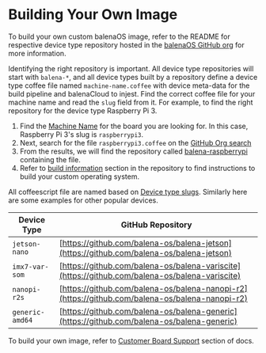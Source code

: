 # Building Your Own Image

To build your own custom balenaOS image, refer to the README for respective device type repository hosted in the [balenaOS GitHub org](https://github.com/balena-os/) for more information.

Identifying the right repository is important. All device type repositories will start with `balena-*`, and all device types built by a repository define a device type coffee file named `machine-name.coffee` with device meta-data for the build pipeline and balenaCloud to injest. Find the correct coffee file for your machine name and read the `slug` field from it.
For example, to find the right repository for the device type Raspberry Pi 3.

1. Find the [Machine Name](https://docs.balena.io/reference/hardware/devices/) for the board you are looking for. In this case, Raspberry Pi 3's slug is `raspberrypi3`.
2. Next, search for the file `raspberrypi3.coffee` on the [GitHub Org search](https://github.com/search?q=org%3Abalena-os%20raspberrypi3.coffee&type=code)
3. From the results, we will find the repository called [balena-raspberrypi](https://github.com/balena-os/balena-raspberrypi) containing the file. 
4. Refer to [build information](https://github.com/balena-os/balena-raspberrypi/blob/master/README.md#build-information) section in the repository to find instructions to build your custom operating system. 

All coffeescript file are named based on [Device type slugs](https://docs.balena.io/reference/hardware/devices/). Similarly here are some examples for other popular devices. 

| Device Type     | GitHub Repository                                                                              |
| --------------- | ---------------------------------------------------------------------------------------------- |
| `jetson-nano`   | [https://github.com/balena-os/balena-jetson](https://github.com/balena-os/balena-jetson)       |
| `imx7-var-som`  | [https://github.com/balena-os/balena-variscite](https://github.com/balena-os/balena-variscite) |
| `nanopi-r2s`    | [https://github.com/balena-os/balena-nanopi-r2](https://github.com/balena-os/balena-nanopi-r2) |
| `generic-amd64` | [https://github.com/balena-os/balena-generic](https://github.com/balena-os/balena-generic)     |


To build your own image, refer to [Customer Board Support](https://www.balena.io/docs/reference/OS/customer-board-support/) section of docs. 